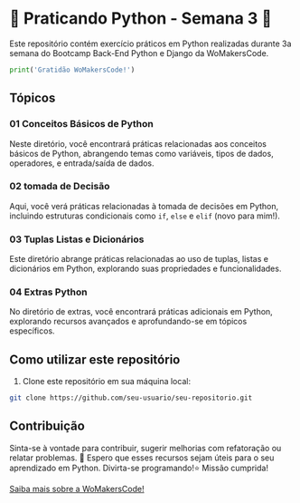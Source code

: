 # 🐍 Praticando Python - Semana 3 🚀

Este repositório contém exercício práticos em Python realizadas durante 3a semana do Bootcamp Back-End Python e Django da WoMakersCode.

```python
print('Gratidão WoMakersCode!')

```

## Tópicos

### 01 Conceitos Básicos de Python

Neste diretório, você encontrará práticas relacionadas aos conceitos básicos de Python, abrangendo temas como variáveis, tipos de dados, operadores, e entrada/saída de dados.

### 02 tomada de Decisão

Aqui, você verá práticas relacionadas à tomada de decisões em Python, incluindo estruturas condicionais como `if`, `else` e `elif` (novo para mim!).

### 03 Tuplas Listas e Dicionários

Este diretório abrange práticas relacionadas ao uso de tuplas, listas e dicionários em Python, explorando suas propriedades e funcionalidades.

### 04 Extras Python

No diretório de extras, você encontrará práticas adicionais em Python, explorando recursos avançados e aprofundando-se em tópicos específicos.

## Como utilizar este repositório

1. Clone este repositório em sua máquina local:

```bash
git clone https://github.com/seu-usuario/seu-repositorio.git

```
## Contribuição
Sinta-se à vontade para contribuir, sugerir melhorias com refatoração ou relatar problemas. 🤝 Espero que esses recursos sejam úteis para o seu aprendizado em Python. Divirta-se programando!⭐ Missão cumprida!

[Saiba mais sobre a WoMakersCode!](https://womakerscode.org/) 



